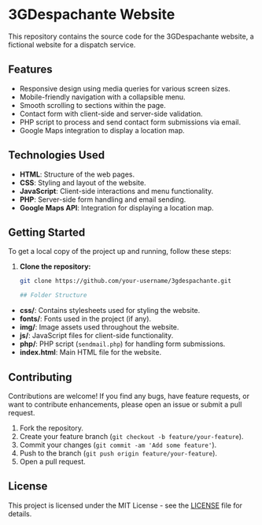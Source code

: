 # 3GDespachante Website

This repository contains the source code for the 3GDespachante website, a fictional website for a dispatch service.

## Features

- Responsive design using media queries for various screen sizes.
- Mobile-friendly navigation with a collapsible menu.
- Smooth scrolling to sections within the page.
- Contact form with client-side and server-side validation.
- PHP script to process and send contact form submissions via email.
- Google Maps integration to display a location map.

## Technologies Used

- **HTML**: Structure of the web pages.
- **CSS**: Styling and layout of the website.
- **JavaScript**: Client-side interactions and menu functionality.
- **PHP**: Server-side form handling and email sending.
- **Google Maps API**: Integration for displaying a location map.

## Getting Started

To get a local copy of the project up and running, follow these steps:

1. **Clone the repository:**
   ```bash
   git clone https://github.com/your-username/3gdespachante.git

   ## Folder Structure

- **css/**: Contains stylesheets used for styling the website.
- **fonts/**: Fonts used in the project (if any).
- **img/**: Image assets used throughout the website.
- **js/**: JavaScript files for client-side functionality.
- **php/**: PHP script (`sendmail.php`) for handling form submissions.
- **index.html**: Main HTML file for the website.

## Contributing

Contributions are welcome! If you find any bugs, have feature requests, or want to contribute enhancements, please open an issue or submit a pull request.

1. Fork the repository.
2. Create your feature branch (`git checkout -b feature/your-feature`).
3. Commit your changes (`git commit -am 'Add some feature'`).
4. Push to the branch (`git push origin feature/your-feature`).
5. Open a pull request.

## License

This project is licensed under the MIT License - see the [LICENSE](LICENSE) file for details.

